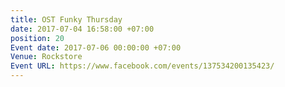 ```yaml
---
title: OST Funky Thursday
date: 2017-07-04 16:58:00 +07:00
position: 20
Event date: 2017-07-06 00:00:00 +07:00
Venue: Rockstore
Event URL: https://www.facebook.com/events/137534200135423/
---
```


